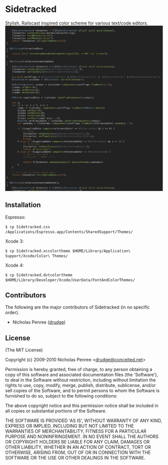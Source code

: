 
# Sidetracked
      
  Stylish, Railscast inspired color scheme for various text/code editors.
<img src="http://github.com/drudge/Sidetracked/raw/master/Preview.png" />

## Installation

Espresso:

    $ cp Sidetracked.css /Applications/Espresso.app/Contents/SharedSupport/Themes/

Xcode 3:

    $ cp Sidetracked.xccolortheme $HOME/Library/Application\ Support/Xcode/Color\ Themes/

Xcode 4:

    $ cp Sidetracked.dvtcolortheme $HOME/Library/Developer/Xcode/UserData/FontAndColorThemes/

## Contributors

The following are the major contributors of Sidetracked (in no specific order).

  * Nicholas Penree ([drudge](http://github.com/drudge))

## License 

(The MIT License)

Copyright (c) 2009-2010 Nicholas Penree &lt;drudge@conceited.net&gt;

Permission is hereby granted, free of charge, to any person obtaining
a copy of this software and associated documentation files (the
'Software'), to deal in the Software without restriction, including
without limitation the rights to use, copy, modify, merge, publish,
distribute, sublicense, and/or sell copies of the Software, and to
permit persons to whom the Software is furnished to do so, subject to
the following conditions:

The above copyright notice and this permission notice shall be
included in all copies or substantial portions of the Software.

THE SOFTWARE IS PROVIDED 'AS IS', WITHOUT WARRANTY OF ANY KIND,
EXPRESS OR IMPLIED, INCLUDING BUT NOT LIMITED TO THE WARRANTIES OF
MERCHANTABILITY, FITNESS FOR A PARTICULAR PURPOSE AND NONINFRINGEMENT.
IN NO EVENT SHALL THE AUTHORS OR COPYRIGHT HOLDERS BE LIABLE FOR ANY
CLAIM, DAMAGES OR OTHER LIABILITY, WHETHER IN AN ACTION OF CONTRACT,
TORT OR OTHERWISE, ARISING FROM, OUT OF OR IN CONNECTION WITH THE
SOFTWARE OR THE USE OR OTHER DEALINGS IN THE SOFTWARE.